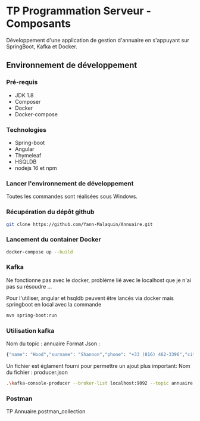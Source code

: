 # TP Programmation Serveur - Composants

Développement d'une application de gestion d'annuaire en s'appuyant sur SpringBoot, Kafka
et Docker.

## Environnement de développement

### Pré-requis

* JDK 1.8
* Composer
* Docker
* Docker-compose

### Technologies

* Spring-boot
* Angular
* Thymeleaf
* HSQLDB
* nodejs 16 et npm

### Lancer l'environnement de développement

Toutes les commandes sont réalisées sous Windows.

### Récupération du dépôt github
```bash
git clone https://github.com/Yann-Malaquin/Annuaire.git
```

### Lancement du container Docker
```bash
docker-compose up --build
```

### Kafka

Ne fonctionne pas avec le docker, problème lié avec le localhost que je n'ai pas su résoudre ...

Pour l'utiliser, angular et hsqldb peuvent être lancés via docker mais springboot en local avec la commande

```bash
mvn spring-boot:run
```

### Utilisation kafka

Nom du topic : annuaire
Format Json :
```bash 
{"name": "Hood","surname": "Shannon","phone": "+33 (816) 462-3396","city": "Johnsonburg"}
```
Un fichier est églament fourni pour permettre un ajout plus important:
Nom du fichier : producer.json

```bash
.\kafka-console-producer --broker-list localhost:9092 --topic annuaire \\< C:\Users\Yann\Desktop\kafka_2.10-0.10.2.1\producer.json
```

### Postman

TP Annuaire.postman_collection







